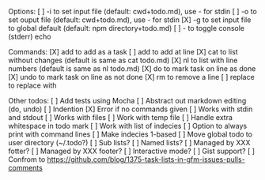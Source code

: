 Options:
	[ ] -i to set input file (default: cwd+todo.md), use - for stdin
	[ ] -o to set ouput file (default: cwd+todo.md), use - for stdin
	[X] -g to set input file to global default (default: npm directory+todo.md)
	[ ] -  to toggle console (stderr) echo

Commands:
	[X] add <string> to add <string> as a task
	[ ] add <string> <line> to add <string> at line <line>
	[X] cat to list without changes (default is same as cat todo.md)
	[X] nl to list with line numbers (default is same as nl todo.md)
	[X] do <line> to mark task on line <line> as done
	[X] undo <line> to mark task on line <line> as not done
	[X] rm <line> to remove a line
	[ ] replace <string> <line> to replace <line> with <string>

Other todos:
	[ ] Add tests using Mocha
	[ ] Abstract out markdown editing (do, undo)
	[ ] Indention
	[X] Error if no commands given
	[ ] Works with stdin and stdout
	[ ] Works with files
	[ ] Work with temp file
	[ ] Handle extra whitespace in todo mark
	[ ] Work with list of indecies
	[ ] Option to always print with command lines
	[ ] Make indecies 1-based
	[ ] Move global todo to user directory (~/.todo?)
	[ ] Sub lists?
	[ ] Named lists?
	[ ] Managed by XXX fotter?
	[ ] Managed by XXX footer?
	[ ] Interactive mode?
	[ ] Gist support?
	[ ] Confrom to https://github.com/blog/1375-task-lists-in-gfm-issues-pulls-comments
